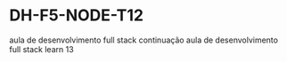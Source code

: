 # DH-F5-NODE-T12
aula de desenvolvimento full stack
continuação aula de desenvolvimento full stack learn 13
